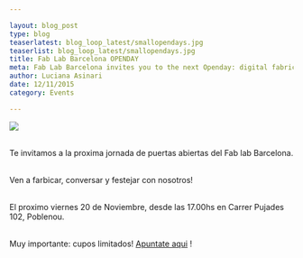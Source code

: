 ```yaml
---

layout: blog_post
type: blog
teaserlatest: blog_loop_latest/smallopendays.jpg
teaserlist: blog_loop_latest/smallopendays.jpg
title: Fab Lab Barcelona OPENDAY
meta: Fab Lab Barcelona invites you to the next Openday: digital fabrication for everybody!
author: Luciana Asinari
date: 12/11/2015
category: Events

---
```

<img src="{{site.baseurl}}{{ site.url }}/img/blog/blog_loop_latest/smallopendays.jpg">

<br>Te invitamos a la proxima jornada de puertas abiertas del Fab lab Barcelona.

<br>Ven a farbicar, conversar y festejar con nosotros!

<br>El proximo viernes 20 de Noviembre, desde las 17.00hs en Carrer Pujades 102, Poblenou.


<br>Muy importante: cupos limitados! <a target="_blank" href="https://docs.google.com/a/iaac.net/forms/d/1MJAREBja3GWx8qnD0lgA_QXMdN3wVR_UNkfZn3Ms-sU/viewform"><u>Apuntate aqui</u></a> !






